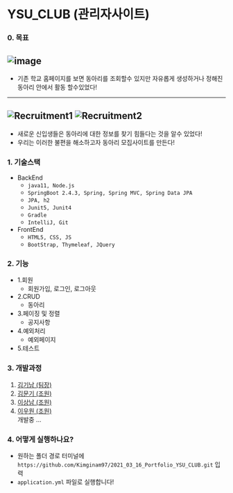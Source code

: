 # YSU_CLUB (관리자사이트)

### 0. 목표

![image](https://user-images.githubusercontent.com/65409092/113539545-f93f7880-9618-11eb-928b-cccea3697377.png)
---
- 기존 학교 홈페이지를 보면 동아리를 조회할수 있지만 자유롭게 생성하거나 정해진 동아리 안에서 활동 할수있었다!

---
![Recruitment1](https://user-images.githubusercontent.com/65409092/113539386-ae256580-9618-11eb-8316-bddea08e1a7c.png)
![Recruitment2](https://user-images.githubusercontent.com/65409092/113539421-c0070880-9618-11eb-9798-ed0ef9242283.png)
---

- 새로운 신입생들은 동아리에 대한 정보를 찾기 힘들다는 것을 알수 있었다!
- 우리는 이러한 불편을 해소하고자 동아리 모집사이트를 만든다!


### 1. 기술스택
- BackEnd
    - `java11, Node.js`
    - `SpringBoot 2.4.3, Spring, Spring MVC, Spring Data JPA`
    - `JPA, h2`
    - `Junit5, Junit4`
    - `Gradle`
    - `IntelliJ, Git`
- FrontEnd
    - `HTML5, CSS, JS`
    - `BootStrap, Thymeleaf, JQuery`

### 2. 기능
- 1.회원
    - 회원가입, 로그인, 로그아웃
- 2.CRUD
    - 동아리
- 3.페이징 및 정렬
    - 공지사항
- 4.예외처리
    - 예외페이지
- 5.테스트

### 3. 개발과정
1. [김기남 (팀장)](https://github.com/Kimginam97/2021_03_16_Portfolio_YSU_CLUB/tree/master/summary/ginam)
2. [김문기 (조원)](https://github.com/Kimginam97/2021_03_16_Portfolio_YSU_CLUB/tree/master/summary/mungi)
3. [이상남 (조원)](https://github.com/Kimginam97/2021_03_16_Portfolio_YSU_CLUB/tree/master/summary/sangnam)
4. [이우원 (조원)](https://github.com/Kimginam97/2021_03_16_Portfolio_YSU_CLUB/tree/master/summary/woowon)
    <br>
    개발중 ...

### 4. 어떻게 실행하나요?
- 원하는 폴더 경로 터미널에 `https://github.com/Kimginam97/2021_03_16_Portfolio_YSU_CLUB.git` 입력
- `application.yml` 파일로 실행합니다!




